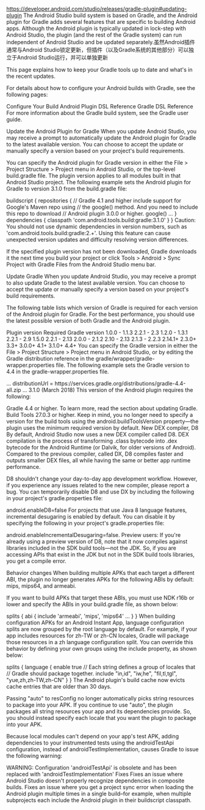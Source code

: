 
https://developer.android.com/studio/releases/gradle-plugin#updating-plugin
The Android Studio build system is based on Gradle, and the Android plugin for Gradle adds several features that are specific to building Android apps. Although the Android plugin is typically updated in lock-step with Android Studio, the plugin (and the rest of the Gradle system) can run independent of Android Studio and be updated separately.虽然Android插件通常与Android Studio锁定更新，但插件（以及Gradle系统的其他部分）可以独立于Android Studio运行，并可以单独更新

This page explains how to keep your Gradle tools up to date and what's in the recent updates.

For details about how to configure your Android builds with Gradle, see the following pages:

   Configure Your Build
   Android Plugin DSL Reference
   Gradle DSL Reference
For more information about the Gradle build system, see the Gradle user guide.

Update the Android Plugin for Gradle
When you update Android Studio, you may receive a prompt to automatically update the Android plugin for Gradle to the latest available version. You can choose to accept the update or manually specify a version based on your project's build requirements.

You can specify the Android plugin for Gradle version in either the File > Project Structure > Project menu in Android Studio, or the top-level build.gradle file. The plugin version applies to all modules built in that Android Studio project. The following example sets the Android plugin for Gradle to version 3.1.0 from the build.gradle file:

buildscript {
    repositories {
        // Gradle 4.1 and higher include support for Google's Maven repo using
        // the google() method. And you need to include this repo to download
        // Android plugin 3.0.0 or higher.
        google()
        ...
    }
    dependencies {
        classpath 'com.android.tools.build:gradle:3.1.0'
    }
}
Caution: You should not use dynamic dependencies in version numbers, such as 'com.android.tools.build:gradle:2.+'. Using this feature can cause unexpected version updates and difficulty resolving version differences.

If the specified plugin version has not been downloaded, Gradle downloads it the next time you build your project or click Tools > Android > Sync Project with Gradle Files from the Android Studio menu bar.

Update Gradle
When you update Android Studio, you may receive a prompt to also update Gradle to the latest available version. You can choose to accept the update or manually specify a version based on your project's build requirements.

The following table lists which version of Gradle is required for each version of the Android plugin for Gradle. For the best performance, you should use the latest possible version of both Gradle and the Android plugin.

Plugin version	Required Gradle version
1.0.0 - 1.1.3	2.2.1 - 2.3
1.2.0 - 1.3.1	2.2.1 - 2.9
1.5.0	2.2.1 - 2.13
2.0.0 - 2.1.2	2.10 - 2.13
2.1.3 - 2.2.3	2.14.1+
2.3.0+	3.3+
3.0.0+	4.1+
3.1.0+	4.4+
You can specify the Gradle version in either the File > Project Structure > Project menu in Android Studio, or by editing the Gradle distribution reference in the gradle/wrapper/gradle-wrapper.properties file. The following example sets the Gradle version to 4.4 in the gradle-wrapper.properties file.

...
distributionUrl = https\://services.gradle.org/distributions/gradle-4.4-all.zip
...
3.1.0 (March 2018)
This version of the Android plugin requires the following:

Gradle 4.4 or higher. To learn more, read the section about updating Gradle.
Build Tools 27.0.3 or higher. Keep in mind, you no longer need to specify a version for the build tools using the android.buildToolsVersion property—the plugin uses the minimum required version by default.
New DEX compiler, D8
By default, Android Studio now uses a new DEX compiler called D8. DEX compilation is the process of transforming .class bytecode into .dex bytecode for the Android Runtime (or Dalvik, for older versions of Android). Compared to the previous compiler, called DX, D8 compiles faster and outputs smaller DEX files, all while having the same or better app runtime performance.

D8 shouldn't change your day-to-day app development workflow. However, if you experience any issues related to the new compiler, please report a bug. You can temporarily disable D8 and use DX by including the following in your project's gradle.properties file:

android.enableD8=false
For projects that use Java 8 language features, incremental desugaring is enabled by default. You can disable it by specifying the following in your project's gradle.properties file:

android.enableIncrementalDesugaring=false.
Preview users: If you're already using a preview version of D8, note that it now compiles against libraries included in the SDK build tools—not the JDK. So, if you are accessing APIs that exist in the JDK but not in the SDK build tools libraries, you get a compile error.

Behavior changes
When building multiple APKs that each target a different ABI, the plugin no longer generates APKs for the following ABIs by default: mips, mips64, and armeabi.

If you want to build APKs that target these ABIs, you must use NDK r16b or lower and specify the ABIs in your build.gradle file, as shown below:

splits {
    abi {
        include 'armeabi', 'mips', 'mips64'
        ...
    }
}
When building configuration APKs for an Android Instant App, language configuration splits are now grouped by the root language by default. For example, if your app includes resources for zh-TW or zh-CN locales, Gradle will package those resources in a zh language configuration split. You can override this behavior by defining your own groups using the include property, as shown below:

splits {
    language {
        enable true
        // Each string defines a group of locales that
        // Gradle should package together.
        include "in,id",
                "iw,he",
                "fil,tl,tgl",
                "yue,zh,zh-TW,zh-CN"
    }
}
The Android plugin's build cache now evicts cache entries that are older than 30 days.

Passing "auto" to resConfig no longer automatically picks string resources to package into your APK. If you continue to use "auto", the plugin packages all string resources your app and its dependencies provide. So, you should instead specify each locale that you want the plugin to package into your APK.

Because local modules can't depend on your app's test APK, adding dependencies to your instrumented tests using the androidTestApi configuration, instead of androidTestImplementation, causes Gradle to issue the following warning:

  WARNING: Configuration 'androidTestApi' is obsolete
  and has been replaced with 'androidTestImplementation'
Fixes
Fixes an issue where Android Studio doesn't properly recognize dependencies in composite builds.
Fixes an issue where you get a project sync error when loading the Android plugin multiple times in a single build–for example, when multiple subprojects each include the Android plugin in their buildscript classpath.
